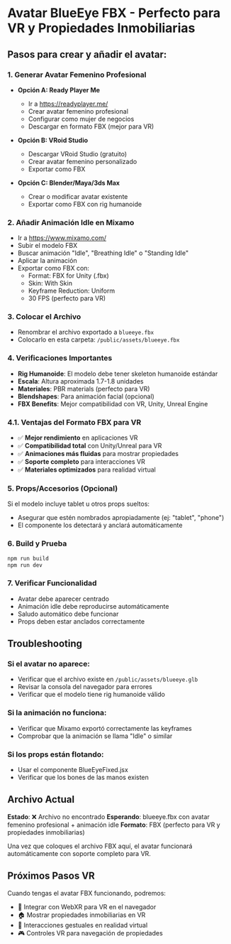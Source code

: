 # Avatar BlueEye FBX - Perfecto para VR y Propiedades Inmobiliarias

## Pasos para crear y añadir el avatar:

### 1. Generar Avatar Femenino Profesional
- **Opción A: Ready Player Me**
  - Ir a https://readyplayer.me/
  - Crear avatar femenino profesional
  - Configurar como mujer de negocios
  - Descargar en formato FBX (mejor para VR)

- **Opción B: VRoid Studio**
  - Descargar VRoid Studio (gratuito)
  - Crear avatar femenino personalizado
  - Exportar como FBX

- **Opción C: Blender/Maya/3ds Max**
  - Crear o modificar avatar existente
  - Exportar como FBX con rig humanoide

### 2. Añadir Animación Idle en Mixamo
- Ir a https://www.mixamo.com/
- Subir el modelo FBX
- Buscar animación "Idle", "Breathing Idle" o "Standing Idle"
- Aplicar la animación
- Exportar como FBX con:
  - Format: FBX for Unity (.fbx)
  - Skin: With Skin
  - Keyframe Reduction: Uniform
  - 30 FPS (perfecto para VR)

### 3. Colocar el Archivo
- Renombrar el archivo exportado a `blueeye.fbx`
- Colocarlo en esta carpeta: `/public/assets/blueeye.fbx`

### 4. Verificaciones Importantes
- **Rig Humanoide**: El modelo debe tener skeleton humanoide estándar
- **Escala**: Altura aproximada 1.7-1.8 unidades
- **Materiales**: PBR materials (perfecto para VR)
- **Blendshapes**: Para animación facial (opcional)
- **FBX Benefits**: Mejor compatibilidad con VR, Unity, Unreal Engine

### 4.1. Ventajas del Formato FBX para VR
- ✅ **Mejor rendimiento** en aplicaciones VR
- ✅ **Compatibilidad total** con Unity/Unreal para VR
- ✅ **Animaciones más fluidas** para mostrar propiedades
- ✅ **Soporte completo** para interacciones VR
- ✅ **Materiales optimizados** para realidad virtual

### 5. Props/Accesorios (Opcional)
Si el modelo incluye tablet u otros props sueltos:
- Asegurar que estén nombrados apropiadamente (ej: "tablet", "phone")
- El componente los detectará y anclará automáticamente

### 6. Build y Prueba
```bash
npm run build
npm run dev
```

### 7. Verificar Funcionalidad
- Avatar debe aparecer centrado
- Animación idle debe reproducirse automáticamente
- Saludo automático debe funcionar
- Props deben estar anclados correctamente

## Troubleshooting

### Si el avatar no aparece:
- Verificar que el archivo existe en `/public/assets/blueeye.glb`
- Revisar la consola del navegador para errores
- Verificar que el modelo tiene rig humanoide válido

### Si la animación no funciona:
- Verificar que Mixamo exportó correctamente las keyframes
- Comprobar que la animación se llama "Idle" o similar

### Si los props están flotando:
- Usar el componente BlueEyeFixed.jsx
- Verificar que los bones de las manos existen

## Archivo Actual
**Estado**: ❌ Archivo no encontrado
**Esperando**: blueeye.fbx con avatar femenino profesional + animación idle
**Formato**: FBX (perfecto para VR y propiedades inmobiliarias)

Una vez que coloques el archivo FBX aquí, el avatar funcionará automáticamente con soporte completo para VR.

## Próximos Pasos VR
Cuando tengas el avatar FBX funcionando, podremos:
- 🥽 Integrar con WebXR para VR en el navegador
- 🏠 Mostrar propiedades inmobiliarias en VR
- 👋 Interacciones gestuales en realidad virtual
- 🎮 Controles VR para navegación de propiedades
